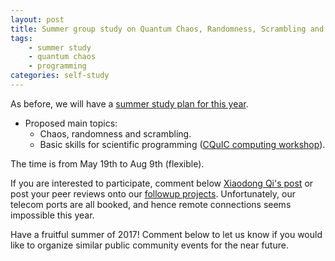 ```yaml
---
layout: post
title: Summer group study on Quantum Chaos, Randomness, Scrambling and Scientific Computing Basics
tags:
    - summer study
    - quantum chaos
    - programming
categories: self-study
---
```


As before, we will have a [summer study plan for this year](https://i2000s.github.io/en/2017/05/20/2017-summer-study.html).

* Proposed main topics:
    * Chaos, randomness and scrambling.
    * Basic skills for scientific programming ([CQuIC computing workshop](https://cquic.github.io/summer17-computing-workshop/)).

The time is from May 19th to Aug 9th (flexible).

If you are interested to participate, comment below [Xiaodong Qi's post](https://i2000s.github.io/en/2017/05/20/2017-summer-study.html) or post your peer reviews onto our [followup projects](https://cquic.github.io/summer17-computing-workshop/resources/followup-projects.html).
Unfortunately, our telecom ports are all booked, and hence remote connections seems impossible this year.

Have a fruitful summer of 2017!
Comment below to let us know if you would like to organize similar public community events for the near future.
